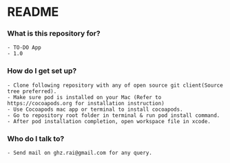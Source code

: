 # README #

### What is this repository for? ###

	- TO-DO App
	- 1.0

### How do I get set up? ###

	- Clone following repository with any of open source git client(Source tree preferred).
 	- Make sure pod is installed on your Mac (Refer to https://cocoapods.org for installation instruction)
 	- Use Cocoapods mac app or terminal to install cocoapods.
 	- Go to repository root folder in terminal & run pod install command.
 	- After pod installation completion, open workspace file in xcode.

### Who do I talk to? ###

	- Send mail on ghz.rai@gmail.com for any query.
